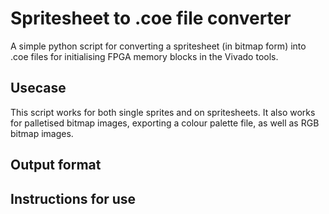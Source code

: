 # Spritesheet to .coe file converter

A simple python script for converting a spritesheet (in bitmap form) into .coe files for initialising FPGA memory blocks in the Vivado tools.

## Usecase

This script works for both single sprites and on spritesheets. It also works for palletised bitmap images, exporting a colour palette file, as well as RGB bitmap images.

## Output format

## Instructions for use
